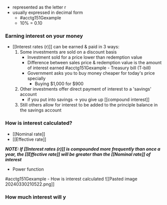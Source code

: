 - represented as the letter r
- usually expressed in decimal form
	- #acctg151Gexample
	- 10% = 0.10

### Earning interest on your money
- [[Interest rates (r)]] can be earned & paid in 3 ways:
	1. Some investments are sold on a discount basis
		- Investment sold for a price lower than redemption value
		- Difference between sales price & redemption value is the amount of interest earned
		 #acctg151Gexample - Treasury bill (T-bill)
		 - Government asks you to buy money cheaper for today's price specially
			 - Buying $1,000 for $900
	2. Other investments offer direct payment of interest to a 'savings' account
		- if you put into savings $\rightarrow$ you give up [[compound interest]]
	3. Still others allow for interest to be added to the principle balance in the savings account

### How is interest calculated?
- [[Nominal rate]]
- [[Effective rate]]

***NOTE: If [[Interest rates (r)]] is compounded more frequently than once a year, the [[Effective rate]] will be greater than the [[Nominal rate]] of interest***
- Power function

#acctg151Gexample - How is interest calculated
![[Pasted image 20240330210522.png]]

### How much interest will y